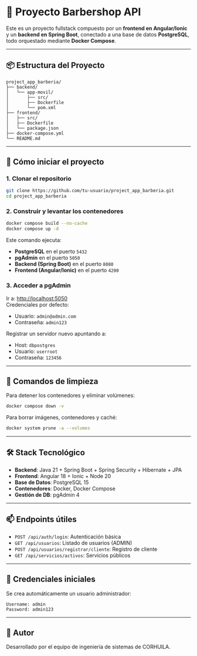 # 💈 Proyecto Barbershop API

Este es un proyecto fullstack compuesto por un **frontend en Angular/Ionic** y un **backend en Spring Boot**, conectado a una base de datos **PostgreSQL**, todo orquestado mediante **Docker Compose**.

---

## 📦 Estructura del Proyecto

```
project_app_barberia/
├── backend/
│   └── app-movil/
│       ├── src/
│       ├── Dockerfile
│       └── pom.xml
├── frontend/
│   ├── src/
│   ├── Dockerfile
│   └── package.json
├── docker-compose.yml
└── README.md
```

---

## 🚀 Cómo iniciar el proyecto

### 1. Clonar el repositorio

```bash
git clone https://github.com/tu-usuario/project_app_barberia.git
cd project_app_barberia
```

### 2. Construir y levantar los contenedores

```bash
docker compose build --no-cache
docker compose up -d
```

Este comando ejecuta:

- **PostgreSQL** en el puerto `5432`
- **pgAdmin** en el puerto `5050`
- **Backend (Spring Boot)** en el puerto `8080`
- **Frontend (Angular/Ionic)** en el puerto `4200`

### 3. Acceder a pgAdmin

Ir a: [http://localhost:5050](http://localhost:5050)  
Credenciales por defecto:

- Usuario: `admin@admin.com`
- Contraseña: `admin123`

Registrar un servidor nuevo apuntando a:

- Host: `dbpostgres`
- Usuario: `userroot`
- Contraseña: `123456`

---

## 🧹 Comandos de limpieza

Para detener los contenedores y eliminar volúmenes:

```bash
docker compose down -v
```

Para borrar imágenes, contenedores y caché:

```bash
docker system prune -a --volumes
```

---

## 🛠️ Stack Tecnológico

- **Backend**: Java 21 + Spring Boot + Spring Security + Hibernate + JPA
- **Frontend**: Angular 18 + Ionic + Node 20
- **Base de Datos**: PostgreSQL 15
- **Contenedores**: Docker, Docker Compose
- **Gestión de DB**: pgAdmin 4

---

## 📫 Endpoints útiles

- `POST /api/auth/login`: Autenticación básica
- `GET /api/usuarios`: Listado de usuarios (ADMIN)
- `POST /api/usuarios/registrar/cliente`: Registro de cliente
- `GET /api/servicios/activos`: Servicios públicos

---

## 🔐 Credenciales iniciales

Se crea automáticamente un usuario administrador:

```
Username: admin
Password: admin123
```

---

## 👥 Autor

Desarrollado por el equipo de ingeniería de sistemas de CORHUILA.
